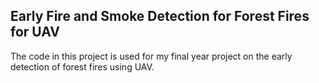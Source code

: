## Early Fire and Smoke Detection for Forest Fires for UAV

The code in this project is used for my final year project on the early detection of forest fires using UAV.

